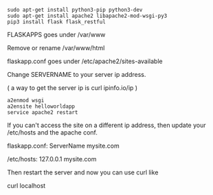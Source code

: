 ```
sudo apt-get install python3-pip python3-dev
sudo apt-get install apache2 libapache2-mod-wsgi-py3
pip3 install flask flask_restful
```
FLASKAPPS goes under /var/www

Remove or rename /var/www/html

flaskapp.conf goes under /etc/apache2/sites-available

Change SERVERNAME to your server ip address.

( a way to  get the server ip  is curl ipinfo.io/ip )

```
a2enmod wsgi
a2ensite helloworldapp
service apache2 restart
```

If you can't access the site on a different ip address, then update your /etc/hosts and the apache conf.

flaskapp.conf:
ServerName mysite.com

/etc/hosts:
127.0.0.1 mysite.com

Then restart the server and now you can use curl like

curl localhost

